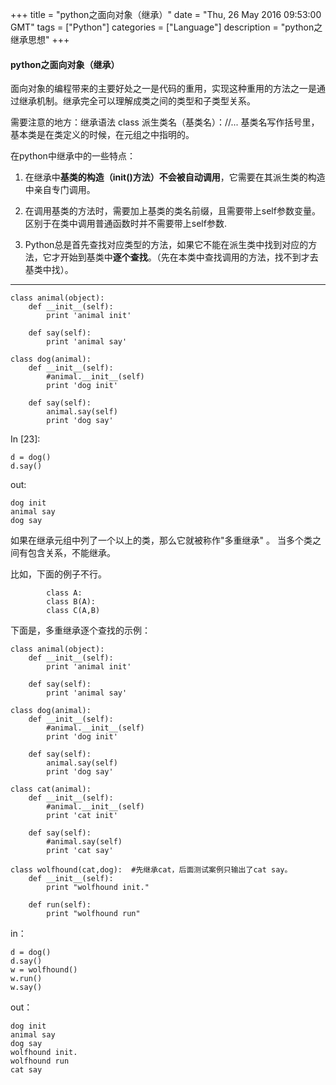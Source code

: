 +++ 
title = "python之面向对象（继承）" 
date = "Thu, 26 May 2016 09:53:00 GMT" 
tags = ["Python"] 
categories = ["Language"]
description = "python之继承思想" 
+++ 


####  python之面向对象（继承）

面向对象的编程带来的主要好处之一是代码的重用，实现这种重用的方法之一是通过继承机制。继承完全可以理解成类之间的类型和子类型关系。


需要注意的地方：继承语法 class 派生类名（基类名）：//... 基类名写作括号里，基本类是在类定义的时候，在元组之中指明的。

在python中继承中的一些特点：

1. 在继承中**基类的构造（__init__()方法）不会被自动调用**，它需要在其派生类的构造中亲自专门调用。

2. 在调用基类的方法时，需要加上基类的类名前缀，且需要带上self参数变量。区别于在类中调用普通函数时并不需要带上self参数.

3. Python总是首先查找对应类型的方法，如果它不能在派生类中找到对应的方法，它才开始到基类中**逐个查找**。（先在本类中查找调用的方法，找不到才去基类中找）。

----
```
class animal(object):
    def __init__(self):
        print 'animal init'

    def say(self):
        print 'animal say'

class dog(animal):
    def __init__(self):
        #animal.__init__(self)
        print 'dog init'

    def say(self):
        animal.say(self)
        print 'dog say'
```

In [23]:

```
d = dog()
d.say()
```

out:

```
dog init
animal say
dog say
```

如果在继承元组中列了一个以上的类，那么它就被称作"多重继承" 。
当多个类之间有包含关系，不能继承。

比如，下面的例子不行。

```
        class A:
        class B(A):
        class C(A,B)
```

下面是，多重继承逐个查找的示例：

```
class animal(object):
    def __init__(self):
        print 'animal init'

    def say(self):
        print 'animal say'

class dog(animal):
    def __init__(self):
        #animal.__init__(self)
        print 'dog init'

    def say(self):
        animal.say(self)
        print 'dog say'

class cat(animal):
    def __init__(self):
        #animal.__init__(self)
        print 'cat init'

    def say(self):
        #animal.say(self)
        print 'cat say'

class wolfhound(cat,dog):  #先继承cat，后面测试案例只输出了cat say。
    def __init__(self):
        print "wolfhound init."

    def run(self):
        print "wolfhound run"
```

in：

```
d = dog()
d.say()
w = wolfhound()
w.run()
w.say()
```

out：

```
dog init
animal say
dog say
wolfhound init.
wolfhound run
cat say

```

